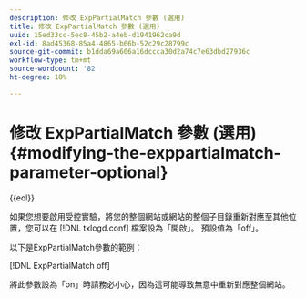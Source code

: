 ```yaml
---
description: 修改 ExpPartialMatch 參數 (選用)
title: 修改 ExpPartialMatch 參數 (選用)
uuid: 15ed33cc-5ec8-45b2-a4eb-d1941962ca9d
exl-id: 8ad45368-85a4-4865-b66b-52c29c28799c
source-git-commit: b1dda69a606a16dccca30d2a74c7e63dbd27936c
workflow-type: tm+mt
source-wordcount: '82'
ht-degree: 18%

---
```


# 修改 ExpPartialMatch 參數 (選用){#modifying-the-exppartialmatch-parameter-optional}

{{eol}}

如果您想要啟用受控實驗，將您的整個網站或網站的整個子目錄重新對應至其他位置，您可以在 [!DNL txlogd.conf] 檔案設為「開啟」。 預設值為「off」。

以下是ExpPartialMatch參數的範例：

[!DNL ExpPartialMatch off]

將此參數設為「on」時請務必小心，因為這可能導致無意中重新對應整個網站。
